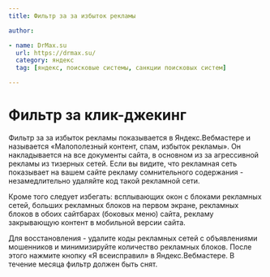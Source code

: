 ```yaml
---
title: Фильтр за за избыток рекламы

author:

- name: DrMax.su
  url: https://drmax.su/
  category: яндекс
  tag: [яндекс, поисковые системы, санкции поисковых систем]

---
```


# Фильтр за клик-джекинг

Фильтр за за избыток рекламы показывается в Яндекс.Вебмастере и называется «Малополезный контент, спам, избыток
рекламы». Он накладывается на все документы сайта, в основном из за агрессивной рекламы из тизерных сетей. Если вы
видите, что рекламная сеть показывает на вашем сайте рекламу сомнительного содержания - незамедлительно удаляйте код
такой рекламной сети.

Кроме того следует избегать: всплывающих окон с блоками рекламных сетей, больших рекламных блоков на первом экране,
рекламных блоков в обоих сайтбарах (боковых меню) сайта, рекламу закрывающую контент в мобильной версии сайта.

Для восстановления - удалите коды рекламных сетей с объявлениями мошенников и минимизируйте количество рекламных блоков.
После этого нажмите кнопку «Я всеисправил» в Яндекс.Вебмастере. В течение месяца фильтр должен быть снят.
